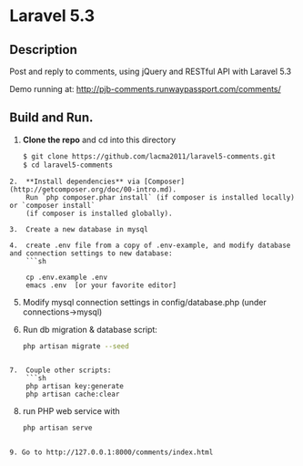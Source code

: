 # Laravel 5.3

## Description

Post and reply to comments, using jQuery and RESTful API with Laravel 5.3

Demo running at: http://pjb-comments.runwaypassport.com/comments/


## Build and Run.
1.  **Clone the repo** and cd into this directory

    ```sh
    $ git clone https://github.com/lacma2011/laravel5-comments.git
    $ cd laravel5-comments
```
2.  **Install dependencies** via [Composer](http://getcomposer.org/doc/00-intro.md).
    Run `php composer.phar install` (if composer is installed locally) or `composer install`
    (if composer is installed globally).

3.  Create a new database in mysql

4.  create .env file from a copy of .env-example, and modify database and connection settings to new database:
    ```sh
    
    cp .env.example .env
    emacs .env  [or your favorite editor]
```

5.  Modify mysql connection settings in config/database.php  (under connections->mysql)

6.  Run db migration & database script:

    ```sh
    php artisan migrate --seed
```

7.  Couple other scripts:
    ```sh
    php artisan key:generate
    php artisan cache:clear
```

8. run PHP web service with
    ```sh
    php artisan serve
```

9. Go to http://127.0.0.1:8000/comments/index.html
